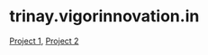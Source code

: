 # trinay.vigorinnovation.in


[Project 1](https://trinay.vigorinnovation.in/), [Project 2](https://www.srsheatpump.com/)
